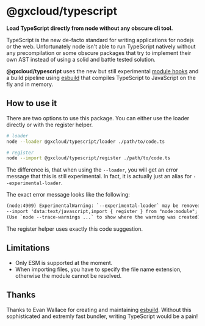 # @gxcloud/typescript

**Load TypeScript directly from node without any obscure cli tool.**

TypeScript is the new de-facto standard for writing applications for nodejs or the web. Unfortunately node isn't able to run TypeScript natively without any precompilation or some obscure packages that try to implement their own AST instead of using a solid and battle tested solution.

**@gxcloud/typescript** uses the new but still experimental [module hooks](https://nodejs.org/api/module.html#hooks) and a build pipeline using [esbuild](https://esbuild.github.io/) that compiles TypeScript to JavaScript on the fly and in memory.

## How to use it
There are two options to use this package. You can either use the loader directly or with the register helper.
```sh
# loader
node --loader @gxcloud/typescript/loader ./path/to/code.ts

# register
node --import @gxcloud/typescript/register ./path/to/code.ts
```

The difference is, that when using the ```--loader```, you will get an error message that this is still experimental. In fact, it is actually just an alias for ```--experimental-loader```.

The exact error message looks like the following:
```txt
(node:4909) ExperimentalWarning: `--experimental-loader` may be removed in the future; instead use `register()`:
--import 'data:text/javascript,import { register } from "node:module"; import { pathToFileURL } from "node:url"; register("@gxcloud/typescript/loader", pathToFileURL("./"));'
(Use `node --trace-warnings ...` to show where the warning was created)
```

The register helper uses exactly this code suggestion.

## Limitations
- Only ESM is supported at the moment.
- When importing files, you have to specify the file name extension, otherwise the module cannot be resolved.

## Thanks
Thanks to Evan Wallace for creating and maintaining [esbuild](https://esbuild.github.io/). Without this sophisticated and extremly fast bundler, writing TypeScript would be a pain!